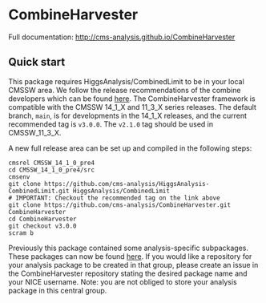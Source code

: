 # CombineHarvester

Full documentation: http://cms-analysis.github.io/CombineHarvester

## Quick start

This package requires HiggsAnalysis/CombinedLimit to be in your local CMSSW area. We follow the release recommendations of the combine developers which can be found [here](https://cms-analysis.github.io/HiggsAnalysis-CombinedLimit/#setting-up-the-environment-and-installation). The CombineHarvester framework is compatible with the CMSSW 14_1_X and 11_3_X series releases. The default branch, `main`, is for developments in the 14_1_X releases, and the current recommended tag is `v3.0.0`. The `v2.1.0` tag should be used in CMSSW_11_3_X.

A new full release area can be set up and compiled in the following steps:

    cmsrel CMSSW_14_1_0_pre4
    cd CMSSW_14_1_0_pre4/src
    cmsenv
    git clone https://github.com/cms-analysis/HiggsAnalysis-CombinedLimit.git HiggsAnalysis/CombinedLimit
    # IMPORTANT: Checkout the recommended tag on the link above
    git clone https://github.com/cms-analysis/CombineHarvester.git CombineHarvester
    cd CombineHarvester
    git checkout v3.0.0
    scram b

Previously this package contained some analysis-specific subpackages. These packages can now be found [here](https://gitlab.cern.ch/cms-hcg/ch-areas). If you would like a repository for your analysis package to be created in that group, please create an issue in the CombineHarvester repository stating the desired package name and your NICE username. Note: you are not obliged to store your analysis package in this central group.
